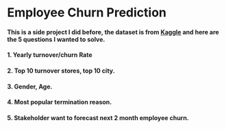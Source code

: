 # Employee Churn Prediction

#### This is a side project I did before, the dataset is from [Kaggle](https://www.kaggle.com/datasets/HRAnalyticRepository/employee-attrition-data?datasetId=656&sortBy=voteCount) and here are the 5 questions I wanted to solve.
#### 1. Yearly turnover/churn Rate
#### 2. Top 10 turnover stores, top 10 city.
#### 3. Gender, Age.
#### 4. Most popular termination reason.
#### 5. Stakeholder want to forecast next 2 month employee churn.

